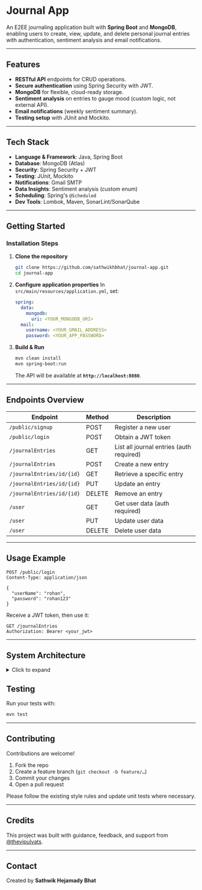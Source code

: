 # Journal App

An E2EE journaling application built with **Spring Boot** and **MongoDB**, enabling users to create, view, update, and delete personal journal entries with authentication, sentiment analysis and email notifications.

---

## Features

* **RESTful API** endpoints for CRUD operations.
* **Secure authentication** using Spring Security with JWT.
* **MongoDB** for flexible, cloud-ready storage.
* **Sentiment analysis** on entries to gauge mood (custom logic, not external API).
* **Email notifications** (weekly sentiment summary).
* **Testing setup** with JUnit and Mockito.

---

## Tech Stack

* **Language & Framework**: Java, Spring Boot
* **Database**: MongoDB (Atlas)
* **Security**: Spring Security + JWT
* **Testing**: JUnit, Mockito
* **Notifications**: Gmail SMTP
* **Data Insights**: Sentiment analysis (custom enum)
* **Scheduling**: Spring's `@Scheduled`
* **Dev Tools**: Lombok, Maven, SonarLint/SonarQube

---

## Getting Started

### Installation Steps

1. **Clone the repository**

   ```bash
   git clone https://github.com/sathwikhbhat/journal-app.git
   cd journal-app
   ```

2. **Configure application properties**
   In `src/main/resources/application.yml`, set:

   ```yaml
   spring:
     data:
       mongodb:
         uri: <YOUR_MONGODB_URI>
     mail:
       username: <YOUR_GMAIL_ADDRESS>
       password: <YOUR_APP_PASSWORD>
   ```

3. **Build & Run**

   ```bash
   mvn clean install
   mvn spring-boot:run
   ```

   The API will be available at **`http://localhost:8080`**.

---

## Endpoints Overview

| Endpoint                   | Method | Description                              |
| --------------------------| ------ | ---------------------------------------- |
| `/public/signup`          | POST   | Register a new user                      |
| `/public/login`           | POST   | Obtain a JWT token                       |
| `/journalEntries`         | GET    | List all journal entries (auth required) |
| `/journalEntries`         | POST   | Create a new entry                       |
| `/journalEntries/id/{id}` | GET    | Retrieve a specific entry                |
| `/journalEntries/id/{id}` | PUT    | Update an entry                          |
| `/journalEntries/id/{id}` | DELETE | Remove an entry                          |
| `/user`                   | GET    | Get user data (auth required)            |
| `/user`                   | PUT    | Update user data                         |
| `/user`                   | DELETE | Delete user data                         |

---

## Usage Example

```http
POST /public/login
Content-Type: application/json

{
  "userName": "rohan",
  "password": "rohan123"
}
```

Receive a JWT token, then use it:

```http
GET /journalEntries
Authorization: Bearer <your_jwt>
```

---

## System Architecture
<details>
<summary>Click to expand</summary>

```mermaid
graph TD
    User[User] -->|Signup/Login| PublicController["PublicController<br/>(/public/signup, /public/login)"]

    PublicController -->|Issues| JWT["JWT Token"]
    JWT -.->|Validates| JwtFilter["JWT Filter<br/>(Spring Security)"]
    JwtFilter -->|Secures| JournalEntryController
    JwtFilter -->|Secures| UserController

    JournalEntryController -->|CRUD Ops| MongoDB[(MongoDB<br/>journaldb)]
    UserController -->|User Queries| MongoDB

    JournalEntryController -->|Analyze Entry| SentimentService["SentimentService<br/>(Enum-based Sentiment)"]
    SentimentService -->|Stores Result| MongoDB

    WeeklyScheduler["Weekly Scheduler"] -->|Triggers| EmailService["EmailService"]
    JournalEntryController -.->|Event Notification| EmailService
    EmailService -->|Sends via| GmailSMTP["Gmail SMTP"]
    GmailSMTP -->|Delivers| UserInbox["User Email"]

    MongoDB --> UserCollection["Users Collection"]
    MongoDB --> JournalCollection["Journal Collection"]
    MongoDB --> SentimentCollection["Sentiment Entries"]

    classDef userClass fill:#1e88e5,stroke:#0d47a1,stroke-width:2px,color:#fff
    classDef controllerClass fill:#8e24aa,stroke:#4a0072,stroke-width:2px,color:#fff
    classDef serviceClass fill:#fb8c00,stroke:#e65100,stroke-width:2px,color:#fff
    classDef authClass fill:#e53935,stroke:#b71c1c,stroke-width:2px,color:#fff
    classDef dataClass fill:#43a047,stroke:#1b5e20,stroke-width:2px,color:#fff
    classDef dataSubClass fill:#66bb6a,stroke:#1b5e20,stroke-width:2px,color:#fff,font-weight:bold

    class User,UserInbox userClass
    class PublicController,JournalEntryController,UserController controllerClass
    class SentimentService,EmailService,WeeklyScheduler serviceClass
    class JWT,JwtFilter authClass
    class MongoDB dataClass
    class UserCollection,JournalCollection,SentimentCollection dataSubClass

```
</details>

## Testing

Run your tests with:

```bash
mvn test
```
---

## Contributing

Contributions are welcome!

1. Fork the repo
2. Create a feature branch (`git checkout -b feature/…`)
3. Commit your changes
4. Open a pull request

Please follow the existing style rules and update unit tests where necessary.

---

## Credits

This project was built with guidance, feedback, and support from [@thevipulvats](https://github.com/thevipulvats).


---

## Contact

Created by **Sathwik Hejamady Bhat** 
